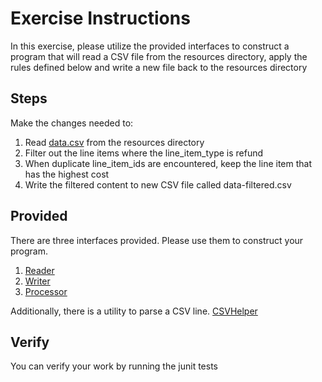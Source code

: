 # Exercise Instructions

In this exercise, please utilize the provided interfaces to construct a program that will read a CSV file from the resources directory, apply the rules defined below and write a new file back to the resources directory

## Steps
Make the changes needed to:
1. Read [data.csv](data.csv) from the resources directory
2. Filter out the line items where the line_item_type is refund
3. When duplicate line_item_ids are encountered, keep the line item that has the highest cost
4. Write the filtered content to  new CSV file called data-filtered.csv

## Provided

There are three interfaces provided.  Please use them to construct your program.
1. [Reader](./src/main/java/io/finops/interview/readers/Reader.java)
2. [Writer](./src/main/java/io/finops/interview/writers/Writer.java)
3. [Processor](./src/main/java/io/finops/interview/processors/Processor.java)

Additionally, there is a utility to parse a CSV line.  [CSVHelper](./src/main/java/io/finops/interview/utils/CSVHelper.java)

## Verify

You can verify your work by running the junit tests
